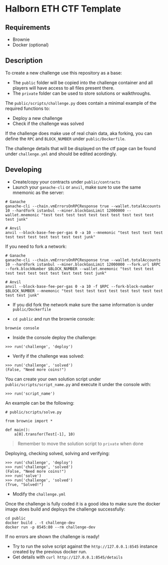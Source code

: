 # Halborn ETH CTF Template

## Requirements

- Brownie
- Docker (optional)

## Description

To create a new challenge use this repository as a base:

- The `public` folder will be copied into the challenge container and all players will have access to all files present there.
- The `private` folder can be used to store solutions or walkthroughs.


The `public/scripts/challenge.py` does contain a minimal example of the required functions to:

- Deploy a new challenge
- Check if the challenge was solved


If the challenge does make use of real chain data, aka forking, you can define the `RPC` and `BLOCK_NUMBER` under `public/Dockerfile`.

The challenge details that will be displayed on the ctf page can be found under `challenge.yml` and should be edited acordingly.


## Developing

- Create/copy your contracts under `public/contracts`
- Launch your `ganache-cli` or `anvil`, make sure to use the same mnemonic as the server:

```
# Ganache
ganache-cli --chain.vmErrorsOnRPCResponse true --wallet.totalAccounts 10 --hardfork istanbul --miner.blockGasLimit 12000000 --wallet.mnemonic "test test test test test test test test test test test junk"

# Anvil
anvil --block-base-fee-per-gas 0 -a 10 --mnemonic "test test test test test test test test test test test junk"
```

If you need to fork a network:

```
# Ganache
ganache-cli --chain.vmErrorsOnRPCResponse true --wallet.totalAccounts 10 --hardfork istanbul --miner.blockGasLimit 12000000 --fork.url $RPC --fork.blockNumber $BLOCK_NUMBER --wallet.mnemonic "test test test test test test test test test test test junk"

# Anvil
anvil --block-base-fee-per-gas 0 -a 10 -f $RPC --fork-block-number $BLOCK_NUMBER --mnemonic "test test test test test test test test test test test junk"
```

- If you did fork the network make sure the same information is under `public/Dockerfile`


- `cd public` and run the brownie console:

```
brownie console
```

- Inside the console deploy the challenge:

```
>>> run('challenge', 'deploy')
```

- Verify if the challenge was solved:

```
>>> run('challenge', 'solved')
(False, "Need more coins!")
```

You can create your own solution script under `public/scripts/script_name.py` and execute it under the console with:

```
>>> run('script_name')
```

An example can be the following:

```
# public/scripts/solve.py

from brownie import *

def main():
    a[0].transfer(Test[-1], 10)
```

> Remember to move the solution script to `private` when done


Deploying, checking solved, solving and verifying:

```
>>> run('challenge', 'deploy')
>>> run('challenge', 'solved')
(False, "Need more coins!")
>>> run('solve')
>>> run('challenge', 'solved')
(True, "Solved!")
```

- Modify the `challenge.yml`


Once the challenge is fully coded it is a good idea to make sure the docker image does build and deploys the challenge successfully:

```
cd public
docker build . -t challenge-dev
docker run -p 8545:80 --rm challenge-dev
```

If no errors are shown the challenge is ready!

- Try to run the solve script against the `http://127.0.0.1:8545` instance created by the previous docker run.
- Get details with `curl http://127.0.0.1:8545/details`

